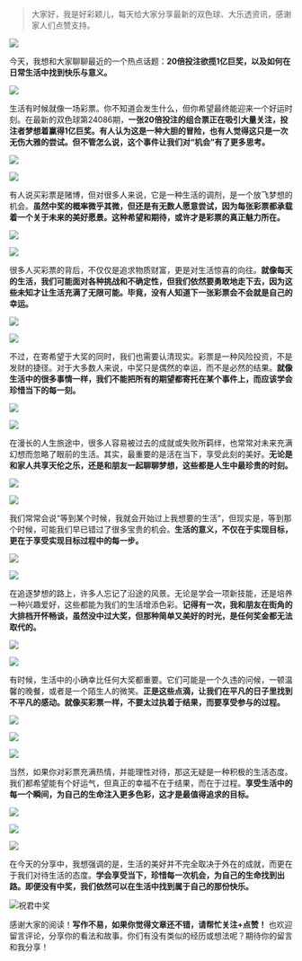 > 大家好，我是好彩颖儿，每天给大家分享最新的双色球、大乐透资讯，感谢家人们点赞支持。

![](https://cdn.jsdelivr.net/gh/wangwenjie1314/PicCDN/2024-7-11/1720660897499-image.png)


今天，我想和大家聊聊最近的一个热点话题：**20倍投注欲揽1亿巨奖，以及如何在日常生活中找到快乐与意义。**

![](https://cdn.jsdelivr.net/gh/wangwenjie1314/PicCDN/2024-7-28/1722128043829-image.png)

生活有时候就像一场彩票。你不知道会发生什么，但你希望最终能迎来一个好运时刻。在最新的双色球第24086期，**一张20倍投注的组合票正在吸引大量关注，投注者梦想着赢得1亿巨奖。有人认为这是一种大胆的冒险，也有人觉得这只是一次无伤大雅的尝试。但不管怎么说，这个事件让我们对“机会”有了更多思考。**

![](https://cdn.jsdelivr.net/gh/wangwenjie1314/PicCDN/2024-7-28/1722128053583-image.png)


![](https://cdn.jsdelivr.net/gh/wangwenjie1314/PicCDN/2024-7-28/1722128059780-image.png)

有人说买彩票是赌博，但对很多人来说，它是一种生活的调剂，是一个放飞梦想的机会。**虽然中奖的概率微乎其微，但还是有无数人愿意尝试，因为每张彩票都承载着一个关于未来的美好愿景。这种希望和期待，或许才是彩票的真正魅力所在。**


![](https://cdn.jsdelivr.net/gh/wangwenjie1314/PicCDN/2024-7-28/1722128064917-image.png)

![](https://cdn.jsdelivr.net/gh/wangwenjie1314/PicCDN/2024-7-28/1722128130086-image.png)

很多人买彩票的背后，不仅仅是追求物质财富，更是对生活惊喜的向往。**就像每天的生活，我们可能面对各种挑战和不确定性，但我们依然要勇敢地走下去，因为这些未知才让生活充满了无限可能。毕竟，没有人知道下一张彩票会不会就是自己的幸运。**

![](https://cdn.jsdelivr.net/gh/wangwenjie1314/PicCDN/2024-7-28/1722128116858-image.png)

![](https://cdn.jsdelivr.net/gh/wangwenjie1314/PicCDN/2024-7-28/1722128111575-image.png)

不过，在寄希望于大奖的同时，我们也需要认清现实。彩票是一种风险投资，不是发财的捷径。对于大多数人来说，中奖只是偶然的幸运，而不是必然的结果。**就像生活中的很多事情一样，我们不能把所有的期望都寄托在某个事件上，而应该学会珍惜当下的每一刻。**

![](https://cdn.jsdelivr.net/gh/wangwenjie1314/PicCDN/2024-7-28/1722128160993-image.png)


![](https://cdn.jsdelivr.net/gh/wangwenjie1314/PicCDN/2024-7-28/1722128105785-image.png)

在漫长的人生旅途中，很多人容易被过去的成就或失败所羁绊，也常常对未来充满幻想而忽略了眼前的生活。其实，最重要的是活在当下，享受此刻的美好。**无论是和家人共享天伦之乐，还是和朋友一起聊聊梦想，这些都是人生中最珍贵的时刻。**

![](https://cdn.jsdelivr.net/gh/wangwenjie1314/PicCDN/2024-7-28/1722128032894-image.png)


![](https://cdn.jsdelivr.net/gh/wangwenjie1314/PicCDN/2024-7-28/1722128096343-image.png)

我们常常会说“等到某个时候，我就会开始过上我想要的生活”，但现实是，等到那个时候，可能我们早已错过了很多宝贵的机会。**生活的意义，不仅在于实现目标，更在于享受实现目标过程中的每一步。**

![](https://cdn.jsdelivr.net/gh/wangwenjie1314/PicCDN/2024-7-28/1722128085698-image.png)

![](https://cdn.jsdelivr.net/gh/wangwenjie1314/PicCDN/2024-7-28/1722128081566-image.png)

在追逐梦想的路上，许多人忘记了沿途的风景。无论是学会一项新技能，还是培养一种兴趣爱好，这些都能为我们的生活增添色彩。**记得有一次，我和朋友在街角的大排档开怀畅谈，虽然没中过大奖，但那种简单又美好的时光，是任何奖金都无法取代的。**

![](https://cdn.jsdelivr.net/gh/wangwenjie1314/PicCDN/2024-7-28/1722128076465-image.png)

![](https://cdn.jsdelivr.net/gh/wangwenjie1314/PicCDN/2024-7-28/1722128071225-image.png)

有时候，生活中的小确幸比任何大奖都重要。它们可能是一个久违的问候，一顿温馨的晚餐，或者是一个陌生人的微笑。**正是这些点滴，让我们在平凡的日子里找到不平凡的感动。就像买彩票一样，不要太过执着于结果，而要享受参与的过程。**


![](https://cdn.jsdelivr.net/gh/wangwenjie1314/PicCDN/2024-7-28/1722128552353-image.png)


![](https://cdn.jsdelivr.net/gh/wangwenjie1314/PicCDN/2024-7-28/1722128657345-image.png)

![](https://cdn.jsdelivr.net/gh/wangwenjie1314/PicCDN/2024-7-28/1722128687278-image.png)

当然，如果你对彩票充满热情，并能理性对待，那这无疑是一种积极的生活态度。我们都希望能有个好运气，但真正的幸福不在于结果，而在于过程。**享受生活中的每一个瞬间，为自己的生命注入更多色彩，这才是最值得追求的目标。**


![](https://cdn.jsdelivr.net/gh/wangwenjie1314/PicCDN/2024-7-28/1722128591211-image.png)

![](https://cdn.jsdelivr.net/gh/wangwenjie1314/PicCDN/2024-7-28/1722128623547-image.png)

![](https://cdn.jsdelivr.net/gh/wangwenjie1314/PicCDN/2024-7-28/1722128671985-image.png)


在今天的分享中，我想强调的是，生活的美好并不完全取决于外在的成就，而更在于我们对待生活的态度。**学会享受当下，珍惜每一次机会，为自己的生命找到出路。即便没有中奖，我们依然可以在生活中找到属于自己的那份快乐。**

![祝君中奖](https://cdn.jsdelivr.net/gh/wangwenjie1314/PicCDN/2024-7-8/1720422474504-image.png)


感谢大家的阅读！**写作不易，如果你觉得文章还不错，请帮忙关注+点赞！** 也欢迎留言评论，分享你的看法和故事。你们有没有类似的经历或想法呢？期待你的留言和我分享！





















